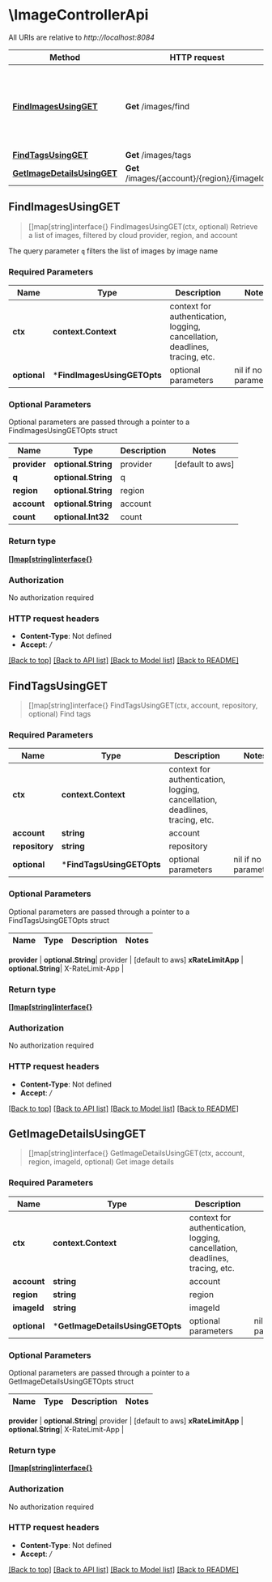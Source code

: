 # \ImageControllerApi

All URIs are relative to *http://localhost:8084*

Method | HTTP request | Description
------------- | ------------- | -------------
[**FindImagesUsingGET**](ImageControllerApi.md#FindImagesUsingGET) | **Get** /images/find | Retrieve a list of images, filtered by cloud provider, region, and account
[**FindTagsUsingGET**](ImageControllerApi.md#FindTagsUsingGET) | **Get** /images/tags | Find tags
[**GetImageDetailsUsingGET**](ImageControllerApi.md#GetImageDetailsUsingGET) | **Get** /images/{account}/{region}/{imageId} | Get image details



## FindImagesUsingGET

> []map[string]interface{} FindImagesUsingGET(ctx, optional)
Retrieve a list of images, filtered by cloud provider, region, and account

The query parameter `q` filters the list of images by image name

### Required Parameters


Name | Type | Description  | Notes
------------- | ------------- | ------------- | -------------
**ctx** | **context.Context** | context for authentication, logging, cancellation, deadlines, tracing, etc.
 **optional** | ***FindImagesUsingGETOpts** | optional parameters | nil if no parameters

### Optional Parameters

Optional parameters are passed through a pointer to a FindImagesUsingGETOpts struct


Name | Type | Description  | Notes
------------- | ------------- | ------------- | -------------
 **provider** | **optional.String**| provider | [default to aws]
 **q** | **optional.String**| q | 
 **region** | **optional.String**| region | 
 **account** | **optional.String**| account | 
 **count** | **optional.Int32**| count | 

### Return type

[**[]map[string]interface{}**](map[string]interface{}.md)

### Authorization

No authorization required

### HTTP request headers

- **Content-Type**: Not defined
- **Accept**: */*

[[Back to top]](#) [[Back to API list]](../README.md#documentation-for-api-endpoints)
[[Back to Model list]](../README.md#documentation-for-models)
[[Back to README]](../README.md)


## FindTagsUsingGET

> []map[string]interface{} FindTagsUsingGET(ctx, account, repository, optional)
Find tags

### Required Parameters


Name | Type | Description  | Notes
------------- | ------------- | ------------- | -------------
**ctx** | **context.Context** | context for authentication, logging, cancellation, deadlines, tracing, etc.
**account** | **string**| account | 
**repository** | **string**| repository | 
 **optional** | ***FindTagsUsingGETOpts** | optional parameters | nil if no parameters

### Optional Parameters

Optional parameters are passed through a pointer to a FindTagsUsingGETOpts struct


Name | Type | Description  | Notes
------------- | ------------- | ------------- | -------------


 **provider** | **optional.String**| provider | [default to aws]
 **xRateLimitApp** | **optional.String**| X-RateLimit-App | 

### Return type

[**[]map[string]interface{}**](map[string]interface{}.md)

### Authorization

No authorization required

### HTTP request headers

- **Content-Type**: Not defined
- **Accept**: */*

[[Back to top]](#) [[Back to API list]](../README.md#documentation-for-api-endpoints)
[[Back to Model list]](../README.md#documentation-for-models)
[[Back to README]](../README.md)


## GetImageDetailsUsingGET

> []map[string]interface{} GetImageDetailsUsingGET(ctx, account, region, imageId, optional)
Get image details

### Required Parameters


Name | Type | Description  | Notes
------------- | ------------- | ------------- | -------------
**ctx** | **context.Context** | context for authentication, logging, cancellation, deadlines, tracing, etc.
**account** | **string**| account | 
**region** | **string**| region | 
**imageId** | **string**| imageId | 
 **optional** | ***GetImageDetailsUsingGETOpts** | optional parameters | nil if no parameters

### Optional Parameters

Optional parameters are passed through a pointer to a GetImageDetailsUsingGETOpts struct


Name | Type | Description  | Notes
------------- | ------------- | ------------- | -------------



 **provider** | **optional.String**| provider | [default to aws]
 **xRateLimitApp** | **optional.String**| X-RateLimit-App | 

### Return type

[**[]map[string]interface{}**](map[string]interface{}.md)

### Authorization

No authorization required

### HTTP request headers

- **Content-Type**: Not defined
- **Accept**: */*

[[Back to top]](#) [[Back to API list]](../README.md#documentation-for-api-endpoints)
[[Back to Model list]](../README.md#documentation-for-models)
[[Back to README]](../README.md)

